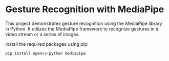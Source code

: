 
# Gesture Recognition with MediaPipe

This project demonstrates gesture recognition using the MediaPipe library in Python. It utilizes the MediaPipe framework to recognize gestures in a video stream or a series of images.



Install the required packages using pip:

```bash
pip install opencv-python mediapipe
